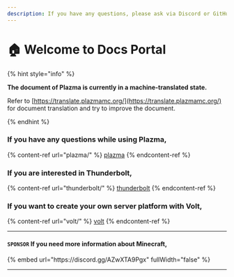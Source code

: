 ```yaml
---
description: If you have any questions, please ask via Discord or GitHub Issues.
---
```


# 🏠 Welcome to Docs Portal

{% hint style="info" %}

**The document of Plazma is currently in a machine-translated state.**

Refer to [https://translate.plazmamc.org/](https://translate.plazmamc.org/) for document translation and try to improve the document.

{% endhint %}

### If you have any questions while using Plazma,

{% content-ref url="plazma/" %}
[plazma](plazma/)
{% endcontent-ref %}

### If you are interested in Thunderbolt,

{% content-ref url="thunderbolt/" %}
[thunderbolt](thunderbolt/)
{% endcontent-ref %}

### If you want to create your own server platform with Volt,

{% content-ref url="volt/" %}
[volt](volt/)
{% endcontent-ref %}

***

#### `SPONSOR` If you need more information about Minecraft, <a href="#etc-1" id="etc-1"></a>

{% embed url="https\://discord.gg/AZwXTA9Pgx" fullWidth="false" %}

***
